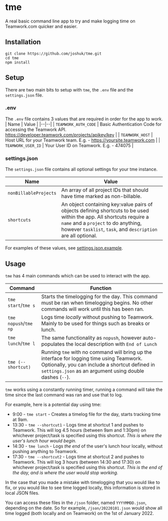 # tme

A real basic command line app to try and make logging time on Teamwork.com quicker and easier.

## Installation
```
git clone https://github.com/joshuk/tme.git
cd tme
npm install
```

## Setup

There are two main bits to setup with `tme`, the `.env` file and the `settings.json` file.

### .env

The `.env` file contains 3 values that are required in order for the app to work.
| Name | Value |
|--|--|
| `TEAMWORK_AUTH_CODE` | Basic Authentication Code for accessing the Teamwork API. https://developer.teamwork.com/projects/apikey/key |
| `TEAMWORK_HOST` | Host URL for your Teamwork team. E.g. - https://yoursite.teamwork.com |
| `TEAMWORK_USER_ID` | Your User ID on Teamwork. E.g. - 474075 |


### settings.json

The `settings.json` file contains all optional settings for your tme instance.

| Name | Value |
|--|--|
| `nonBillableProjects` | An array of all project IDs that should have time marked as non-billable. |
| `shortcuts` | An object containing key:value pairs of objects defining shortcuts to be used within the app. All shortcuts require a `name` and a `project` to do anything, however `tasklist`, `task`, and `description` are all optional. |

For examples of these values, see [settings.json.example](https://github.com/joshuk/tme/blob/main/settings.json.example).

## Usage

`tme` has 4 main commands which can be used to interact with the app.

| Command | Function |
|--|--|
| `tme start`/`tme s` | Starts the timelogging for the day. This command must be ran when timelogging begins. No other commands will work until this has been ran. |
| `tme nopush`/`tme np` | Logs time *locally* without pushing to Teamwork. Mainly to be used for things such as breaks or lunch. |
| `tme lunch`/`tme l` | The same functionality as `nopush`, however auto-populates the local description with `End of Lunch` |
| `tme (--shortcut)` | Running `tme` with no command will bring up the interface for logging time using Teamwork. Optionally, you can include a shortcut defined in `settings.json` as an argument using double dashes (`--`). |

`tme` works using a constantly running timer, running a command will take the time since the last command was ran and use that to log.

For example, here is a potential day using tme:

- 9:00 - `tme start` - Creates a timelog file for the day, starts tracking time at 9am.
- 13:30 - `tme --shortcut1` - Logs time at shortcut 1 and pushes to Teamwork. This will log 4.5 hours (between 9am and 1:30pm) on whichever project/task is specified using this shortcut. *This is where the user's lunch hour would begin.*
- 14:30 - `tme lunch` - Logs *the end* of the user's lunch hour locally, without pushing anything to Teamwork.
- 17:30 - `tme --shortcut2` - Logs time at shortcut 2 and pushes to Teamwork. This will log 3 hours (between 14:30 and 17:30) on whichever project/task is specified using this shortcut. *This is the end of the day, and is where the user would stop working.*

In the case that you made a mistake with timelogging that you would like to fix, or you would like to see time logged locally, this information is stored in local JSON files.

You can access these files in the `/json` folder, named `YYYYMMDD.json`, depending on the date. So for example, `/json/20220101.json` would show all time logged (both locally and on Teamwork) on the 1st of January 2022.
